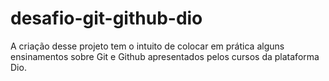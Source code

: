 # desafio-git-github-dio
A criação desse projeto tem o intuito de colocar em prática alguns ensinamentos sobre Git e Github apresentados pelos cursos da plataforma Dio.
